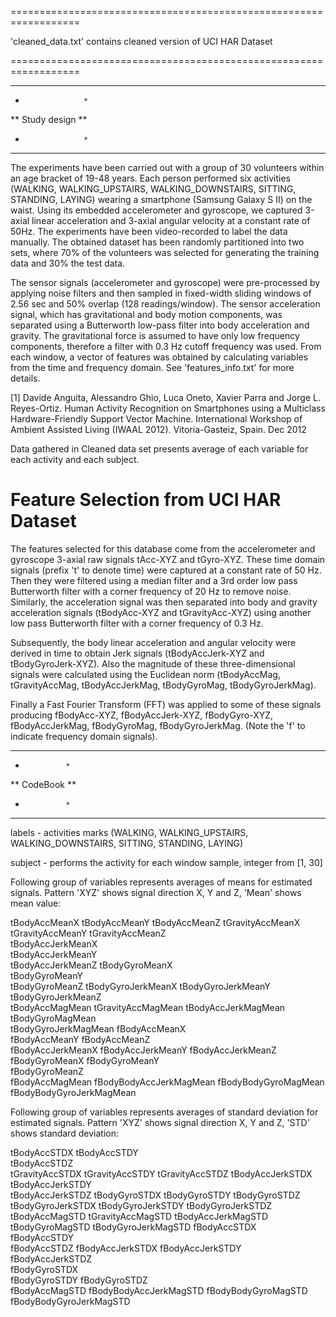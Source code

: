 ==================================================================

'cleaned_data.txt' contains cleaned version of UCI HAR Dataset

==================================================================

********************
*                  *
**  Study design  **
*                  *
********************

The experiments have been carried out with a group of 30 volunteers within an age bracket of 19-48 years. Each person performed six activities (WALKING, WALKING_UPSTAIRS, WALKING_DOWNSTAIRS, SITTING, STANDING, LAYING) wearing a smartphone (Samsung Galaxy S II) on the waist. Using its embedded accelerometer and gyroscope, we captured 3-axial linear acceleration and 3-axial angular velocity at a constant rate of 50Hz. The experiments have been video-recorded to label the data manually. The obtained dataset has been randomly partitioned into two sets, where 70% of the volunteers was selected for generating the training data and 30% the test data. 

The sensor signals (accelerometer and gyroscope) were pre-processed by applying noise filters and then sampled in fixed-width sliding windows of 2.56 sec and 50% overlap (128 readings/window). The sensor acceleration signal, which has gravitational and body motion components, was separated using a Butterworth low-pass filter into body acceleration and gravity. The gravitational force is assumed to have only low frequency components, therefore a filter with 0.3 Hz cutoff frequency was used. From each window, a vector of features was obtained by calculating variables from the time and frequency domain. See 'features_info.txt' for more details. 

[1] Davide Anguita, Alessandro Ghio, Luca Oneto, Xavier Parra and Jorge L. Reyes-Ortiz. Human Activity Recognition on Smartphones using a Multiclass Hardware-Friendly Support Vector Machine. International Workshop of Ambient Assisted Living (IWAAL 2012). Vitoria-Gasteiz, Spain. Dec 2012

Data gathered in Cleaned data set presents average of each variable for each activity and each subject.

Feature Selection from UCI HAR Dataset
======================================

The features selected for this database come from the accelerometer and gyroscope 3-axial raw signals tAcc-XYZ and tGyro-XYZ. These time domain signals (prefix 't' to denote time) were captured at a constant rate of 50 Hz. Then they were filtered using a median filter and a 3rd order low pass Butterworth filter with a corner frequency of 20 Hz to remove noise. Similarly, the acceleration signal was then separated into body and gravity acceleration signals (tBodyAcc-XYZ and tGravityAcc-XYZ) using another low pass Butterworth filter with a corner frequency of 0.3 Hz. 

Subsequently, the body linear acceleration and angular velocity were derived in time to obtain Jerk signals (tBodyAccJerk-XYZ and tBodyGyroJerk-XYZ). Also the magnitude of these three-dimensional signals were calculated using the Euclidean norm (tBodyAccMag, tGravityAccMag, tBodyAccJerkMag, tBodyGyroMag, tBodyGyroJerkMag). 

Finally a Fast Fourier Transform (FFT) was applied to some of these signals producing fBodyAcc-XYZ, fBodyAccJerk-XYZ, fBodyGyro-XYZ, fBodyAccJerkMag, fBodyGyroMag, fBodyGyroJerkMag. (Note the 'f' to indicate frequency domain signals).

****************
*              *
**  CodeBook  **
*              *
****************
labels	- activities marks (WALKING, WALKING_UPSTAIRS, WALKING_DOWNSTAIRS, SITTING, STANDING, LAYING)

subject - performs the activity for each window sample, integer from [1, 30]

Following group of variables represents averages of means for estimated signals. Pattern 'XYZ' shows signal direction X, Y and Z, 'Mean' shows mean value:

tBodyAccMeanX
tBodyAccMeanY
tBodyAccMeanZ
tGravityAccMeanX
tGravityAccMeanY	tGravityAccMeanZ	
tBodyAccJerkMeanX	
tBodyAccJerkMeanY	
tBodyAccJerkMeanZ	tBodyGyroMeanX	
tBodyGyroMeanY	
tBodyGyroMeanZ
tBodyGyroJerkMeanX	tBodyGyroJerkMeanY	
tBodyGyroJerkMeanZ	
tBodyAccMagMean	
tGravityAccMagMean	tBodyAccJerkMagMean	
tBodyGyroMagMean	
tBodyGyroJerkMagMean
fBodyAccMeanX	
fBodyAccMeanY	fBodyAccMeanZ	
fBodyAccJerkMeanX
fBodyAccJerkMeanY
fBodyAccJerkMeanZ	
fBodyGyroMeanX	fBodyGyroMeanY	
fBodyGyroMeanZ	
fBodyAccMagMean	
fBodyBodyAccJerkMagMean	fBodyBodyGyroMagMean	
fBodyBodyGyroJerkMagMean

Following group of variables represents averages of standard deviation for estimated signals. Pattern 'XYZ' shows signal direction X, Y and Z, 'STD' shows standard deviation:

tBodyAccSTDX
tBodyAccSTDY	
tBodyAccSTDZ	
tGravityAccSTDX	
tGravityAccSTDY	tGravityAccSTDZ
tBodyAccJerkSTDX
tBodyAccJerkSTDY	
tBodyAccJerkSTDZ	tBodyGyroSTDX
tBodyGyroSTDY
tBodyGyroSTDZ
tBodyGyroJerkSTDX
tBodyGyroJerkSTDY
tBodyGyroJerkSTDZ
tBodyAccMagSTD
tGravityAccMagSTD
tBodyAccJerkMagSTD	tBodyGyroMagSTD	
tBodyGyroJerkMagSTD	
fBodyAccSTDX	
fBodyAccSTDY	
fBodyAccSTDZ	fBodyAccJerkSTDX
fBodyAccJerkSTDY	
fBodyAccJerkSTDZ	
fBodyGyroSTDX	
fBodyGyroSTDY	fBodyGyroSTDZ	
fBodyAccMagSTD
fBodyBodyAccJerkMagSTD
fBodyBodyGyroMagSTD	fBodyBodyGyroJerkMagSTD
